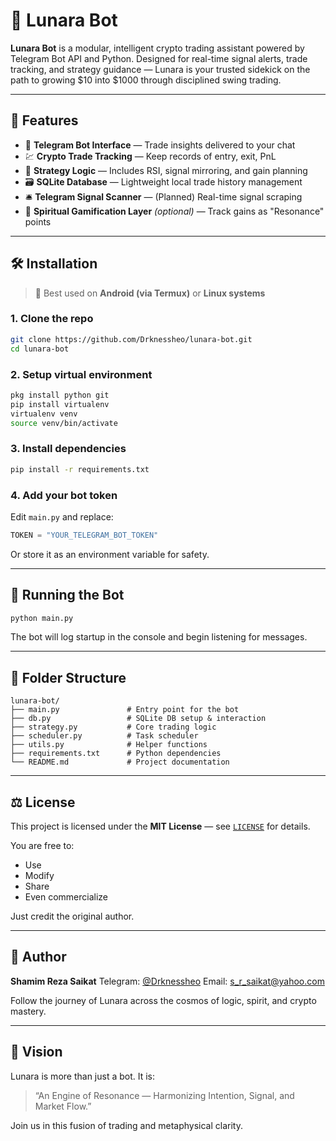# 🌌 Lunara Bot

**Lunara Bot** is a modular, intelligent crypto trading assistant powered by Telegram Bot API and Python. Designed for real-time signal alerts, trade tracking, and strategy guidance — Lunara is your trusted sidekick on the path to growing $10 into $1000 through disciplined swing trading.

---

## 🚀 Features

- 📲 **Telegram Bot Interface** — Trade insights delivered to your chat
- 💹 **Crypto Trade Tracking** — Keep records of entry, exit, PnL
- 🧠 **Strategy Logic** — Includes RSI, signal mirroring, and gain planning
- 🗃️ **SQLite Database** — Lightweight local trade history management
- 🛎️ **Telegram Signal Scanner** — (Planned) Real-time signal scraping
- 🧭 **Spiritual Gamification Layer** *(optional)* — Track gains as "Resonance" points

---

## 🛠️ Installation

> 📱 Best used on **Android (via Termux)** or **Linux systems**

### 1. Clone the repo

```bash
git clone https://github.com/Drknessheo/lunara-bot.git
cd lunara-bot
```

### 2. Setup virtual environment

```bash
pkg install python git
pip install virtualenv
virtualenv venv
source venv/bin/activate
```

### 3. Install dependencies

```bash
pip install -r requirements.txt
```

### 4. Add your bot token

Edit `main.py` and replace:

```python
TOKEN = "YOUR_TELEGRAM_BOT_TOKEN"
```

Or store it as an environment variable for safety.

---

## 🧪 Running the Bot

```bash
python main.py
```

The bot will log startup in the console and begin listening for messages.

---

## 📂 Folder Structure

```
lunara-bot/
├── main.py               # Entry point for the bot
├── db.py                 # SQLite DB setup & interaction
├── strategy.py           # Core trading logic
├── scheduler.py          # Task scheduler
├── utils.py              # Helper functions
├── requirements.txt      # Python dependencies
└── README.md             # Project documentation
```

---

## ⚖️ License

This project is licensed under the **MIT License** — see [`LICENSE`](LICENSE) for details.

You are free to:

* Use
* Modify
* Share
* Even commercialize

Just credit the original author.

---

## 🙌 Author

**Shamim Reza Saikat**
Telegram: [@Drknessheo](https://t.me/drknessheo)
Email: [s_r_saikat@yahoo.com](mailto:s_r_saikat@yahoo.com)

Follow the journey of Lunara across the cosmos of logic, spirit, and crypto mastery.

---

## 🌠 Vision

Lunara is more than just a bot. It is:

> “An Engine of Resonance — Harmonizing Intention, Signal, and Market Flow.”

Join us in this fusion of trading and metaphysical clarity.